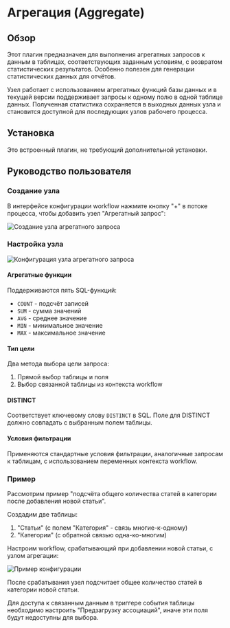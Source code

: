 # Агрегация (Aggregate)

<PluginInfo name="workflow-aggregate" link="/handbook/workflow-aggregate"></PluginInfo>

## Обзор

Этот плагин предназначен для выполнения агрегатных запросов к данным в таблицах, соответствующих заданным условиям, с возвратом статистических результатов. Особенно полезен для генерации статистических данных для отчётов.

Узел работает с использованием агрегатных функций базы данных и в текущей версии поддерживает запросы к одному полю в одной таблице данных. Полученная статистика сохраняется в выходных данных узла и становится доступной для последующих узлов рабочего процесса.

## Установка

Это встроенный плагин, не требующий дополнительной установки.

## Руководство пользователя

### Создание узла

В интерфейсе конфигурации workflow нажмите кнопку "+" в потоке процесса, чтобы добавить узел "Агрегатный запрос":

![Создание узла агрегатного запроса](https://static-docs.nocobase.com/7f9d806ebf5064f80c30f8b67f316f0f.png)

### Настройка узла

![Конфигурация узла агрегатного запроса](https://static-docs.nocobase.com/57362f747b9992230567c6bb5e986fd2.png)

#### Агрегатные функции

Поддерживаются пять SQL-функций:
- `COUNT` - подсчёт записей
- `SUM` - сумма значений
- `AVG` - среднее значение
- `MIN` - минимальное значение
- `MAX` - максимальное значение

#### Тип цели

Два метода выбора цели запроса:
1. Прямой выбор таблицы и поля
2. Выбор связанной таблицы из контекста workflow

#### DISTINCT

Соответствует ключевому слову `DISTINCT` в SQL. Поле для DISTINCT должно совпадать с выбранным полем таблицы.

#### Условия фильтрации

Применяются стандартные условия фильтрации, аналогичные запросам к таблицам, с использованием переменных контекста workflow.

### Пример

Рассмотрим пример "подсчёта общего количества статей в категории после добавления новой статьи".

Создадим две таблицы:
1. "Статьи" (с полем "Категория" - связь многие-к-одному)
2. "Категории" (с обратной связью одна-ко-многим)

Настроим workflow, срабатывающий при добавлении новой статьи, с узлом агрегации:

![Пример конфигурации](https://static-docs.nocobase.com/542272e638c6c0a567373d1b37ddda78.png)

После срабатывания узел подсчитает общее количество статей в категории новой статьи.

Для доступа к связанным данным в триггере события таблицы необходимо настроить "Предзагрузку ассоциаций", иначе эти поля будут недоступны для выбора.
